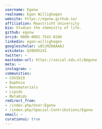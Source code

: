 ```yaml
---
username: Egonw
realname: Egon Willighagen
website: https://egonw.github.io/
affiliation: Maastricht University
bio: Studies the chemistry of life.
github: egonw
orcid: 0000-0001-7542-0286
linkedin: egon-willighagen
googlescholar: u8SjMZ0AAAAJ
wikidata: Q20895241
twitter: ~
mastodon-url: https://social.edu.nl/@egonw
meta: ~
instagram: ~
communities:
- COVID19
- Daphnia
- Nanomaterials
- Lipids
- MetaKids
redirect_from:
- /index.php/User:Egonw
- /index.php/Special:Contributions/Egonw
email: ~
curationui: true
---
```


